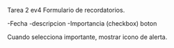 Tarea 2 ev4
Formulario de recordatorios.


-Fecha
-descripcion 
-Importancia (checkbox)
   boton

Cuando selecciona importante, mostrar icono de alerta.